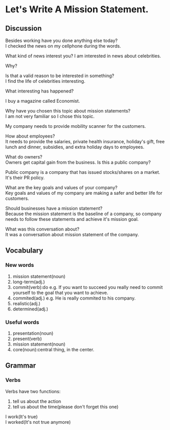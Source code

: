# Let's Write A Mission Statement.
## Discussion
Besides working have you done anything else today?  
I checked the news on my cellphone during the words.  

What kind of news interest you?
I am interested in news about celebrities.  

Why?  

Is that a valid reason to be interested in something?  
I find the life of celebrities interesting.  

What interesting has happened?  

I buy a magazine called Economist.

Why have you chosen this topic about mission statements?  
I am not very familiar so I chose this topic.  

My company needs to provide mobility scanner for the customers.  

How about employees?  
It needs to provide the salaries, private health insurance, holiday's gift, free lunch and dinner, subsidies, and extra holiday days to employees.  

What do owners?  
Owners get capital gain from the business. Is this a public company?   

Public company is a company that has issued stocks/shares on a market.  
It's their PR policy.  

What are the key goals and values of your company?  
Key goals and values of my company are making a safer and better life for customers.  

Should businesses have a mission statement?  
Because the mission statement is the baseline of a company, so company needs to follow these statements and achieve it's mission goal.   

What was this conversation about?  
It was a conversation about mission statement of the company.  

## Vocabulary
### New words
1. mission statement(noun)
1. long-term(adj.)
1. commit(verb):do e.g. If you want to succeed you really need to commit yourself to the goal that you want to achieve.  
1. commited(adj.) e.g. He is really commited to his company.
1. realistic(adj.)
1. determined(adj.)

### Useful words
1. presentation(noun)
1. present(verb)
1. mission statement(noun)
1. core(noun):central thing, in the center.

## Grammar
### Verbs
Verbs have two functions:  
1. tell us about the action  
2. tell us about the time(please don't forget this one)  

I work(It's true)  
I worked(It's not true anymore)  
